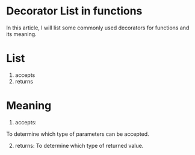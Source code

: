 # Decorator List in functions
In this article, I will list some commonly used decorators for functions and its meaning.

# List
1. accepts
2. returns

# Meaning
1. accepts:

  To determine which type of parameters can be accepted.

2. returns:
  To determine which type of returned value.
